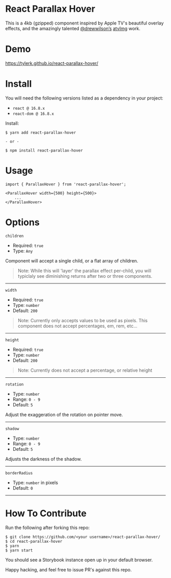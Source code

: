 # React Parallax Hover

This is a 4kb (gzipped) component inspired by Apple TV's beautiful overlay effects, and the amazingly talented [@drewwilson’s](http://drewwilson.com/) [atvImg](https://github.com/drewwilson/atvImg) work.

# Demo

https://tylerk.github.io/react-parallax-hover/

# Install

You will need the following versions listed as a dependency in your project:

- `react @ 16.8.x`
- `react-dom @ 16.8.x`

Install:

```
$ yarn add react-parallax-hover

- or -

$ npm install react-parallax-hover
```

# Usage

```
import { ParallaxHover } from 'react-parallax-hover';

<ParallaxHover width={500} height={500}>
    ...
</ParallaxHover>
```

# Options

`children`

- Required: `true`
- Type: `Any`

Component will accept a single child, or a flat array of children.

> Note: While this will 'layer' the parallax effect per-child, you will typiclaly see diminishing returns after two or three components.

---

`width`

- Required: `true`
- Type: `number`
- Default: `200`

> Note: Currently only accepts values to be used as pixels. This component does not accept percentages, em, rem, etc...

---

`height`

- Required: `true`
- Type: `number`
- Default: `200`

> Note: Currently does not accept a percentage, or relative height

---

`rotation`

- Type: `number`
- Range: `0 - 9`
- Default: `5`

Adjust the exaggeration of the rotation on pointer move.

---

`shadow`

- Type: `number`
- Range: `0 - 9`
- Default: `5`

Adjusts the darkness of the shadow.

---

`borderRadius`

- Type: `number` in pixels
- Default: `0`

---

# How To Contribute

Run the following after forking this repo:

```
$ git clone https://github.com/<your username>/react-parallax-hover/
$ cd react-parallax-hover
$ yarn
$ yarn start
```

You should see a Storybook instance open up in your default browser.

Happy hacking, and feel free to issue PR's against this repo.
